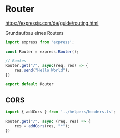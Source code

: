 # Router

https://expressjs.com/de/guide/routing.html

Grundaufbau eines Routers
```js
import express from 'express';

const Router = express.Router();

// Routes
Router.get("/", async(req, res) => {
    res.send("Hello World");
})

export default Router
```

## CORS

```js
import { addCors } from '../helpers/headers.ts';

Router.get("/", async (req, res) => {
    res = addCors(res, "*");
})
```